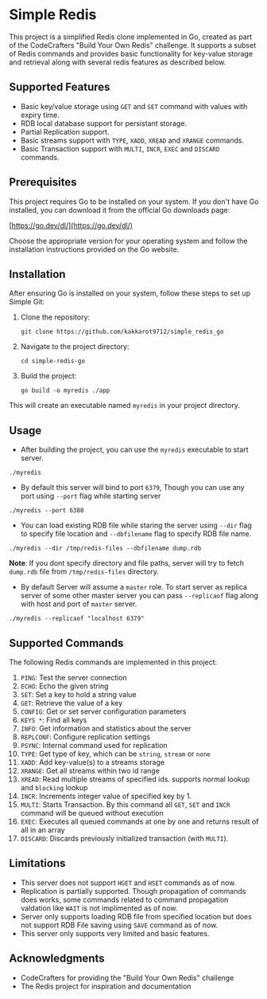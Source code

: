 # Simple Redis

This project is a simplified Redis clone implemented in Go, created as part of the CodeCrafters "Build Your Own Redis" challenge. It supports a subset of Redis commands and provides basic functionality for key-value storage and retrieval along with several redis features as described below.

## Supported Features

- Basic key/value storage using `GET` and `SET` command with values with expiry time.
- RDB local database support for persistant storage.
- Partial Replication support.
- Basic streams support with `TYPE`, `XADD`, `XREAD` and `XRANGE` commands.
- Basic Transaction support with `MULTI`, `INCR`, `EXEC` and `DISCARD` commands.

## Prerequisites

This project requires Go to be installed on your system. If you don't have Go installed, you can download it from the official Go downloads page:

[https://go.dev/dl/](https://go.dev/dl/)

Choose the appropriate version for your operating system and follow the installation instructions provided on the Go website.

## Installation

After ensuring Go is installed on your system, follow these steps to set up Simple Git:

1. Clone the repository:
   ```
   git clone https://github.com/kakkarot9712/simple_redis_go
   ```

2. Navigate to the project directory:
   ```
   cd simple-redis-go
   ```

3. Build the project:
   ```
   go build -o myredis ./app
   ```

This will create an executable named `myredis` in your project directory.

## Usage

- After building the project, you can use the `myredis` executable to start server.
```
./myredis 
```

- By default this server will bind to port `6379`, Though you can use any port using `--port` flag while starting server
```
./myredis --port 6380
```

- You can load existing RDB file while staring the server using `--dir` flag to specify file location and `--dbfilename` flag to specify RDB file name.
```
./myredis --dir /tmp/redis-files --dbfilename dump.rdb
```
**Note**: If you dont specify directory and file paths, server will try to fetch `dump.rdb` file from `/tmp/redis-files` directory.

- By default Server will assume a `master` role. To start server as replica server of some other master server you can pass `--replicaof` flag along with host and port of `master` server.
```
./myredis --replicaof "localhost 6379"
```

## Supported Commands

The following Redis commands are implemented in this project:

1. `PING`: Test the server connection
2. `ECHO`: Echo the given string
3. `SET`: Set a key to hold a string value
4. `GET`: Retrieve the value of a key
5. `CONFIG`: Get or set server configuration parameters
6. `KEYS *`: Find all keys
7. `INFO`: Get information and statistics about the server
8. `REPLCONF`: Configure replication settings
9. `PSYNC`: Internal command used for replication
10. `TYPE`: Get type of key, which can be `string`, `stream` or `none`
11. `XADD`: Add key-value(s) to a streams storage
12. `XRANGE`: Get all streams within two id range
13. `XREAD`: Read multiple streams of specified ids. supports normal lookup and `blocking` lookup
14. `INCR`: Increments integer value of specified key by 1.
15. `MULTI`: Starts Transaction. By this command all `GET`, `SET` and `INCR` command will be queued without execution
16. `EXEC`: Executes all queued commands at one by one and returns result of all in an array
17. `DISCARD`: Discards previously initialized transaction (with `MULTI`).

## Limitations

- This server does not support `HGET` and `HSET` commands as of now.
- Replication is partially supported. Though propagation of commands does works, some commands related to command propagation valdation like `WAIT` is not implimented as of now.
- Server only supports loading RDB file from specified location but does not support RDB File saving using `SAVE` command as of now.
- This server only supports very limited and basic features.

## Acknowledgments

- CodeCrafters for providing the "Build Your Own Redis" challenge
- The Redis project for inspiration and documentation